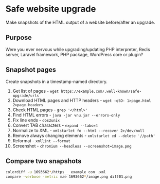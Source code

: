 # Safe website upgrade

Make snapshots of the HTML output of a website before/after an upgrade.

## Purpose

Were you ever nervous while upgrading/updating
PHP interpreter, Redis server, Laravel framework, PHP package, WordPress core or plugin?

## Snapshot pages

Create snapshots in a timestamp-named directory.

1. Get list of pages - `wget https://example.com/.well-known/safe-upgrade/urls`
1. Download HTML pages and HTTP headers - `wget -qSO- 1>page.html 2>page.headers`
1. Check HTML pages - `grep '</html>'`
1. Find HTML errors - `java -jar vnu.jar --errors-only`
1. Fix line ends - `dos2unix`
1. Convert TAB characters - `expand --tabs=4`
1. Normalize to XML - `xmlstarlet fo --html --recover 2>/dev/null`
1. Remove always changing elements - `xmlstarlet ed --delete '//path'`
1. Reformat - `xmllint --format`
1. Screenshot - `chromium --headless --screenshot=image.png`

## Compare two snapshots

```bash
colordiff -u 1693662*/https___example_com_.xml
compare -verbose -metric mae 1693662*/image.png diff01.png
```
